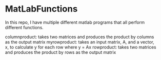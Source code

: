 # MatLabFunctions

In this repo, I have multiple different matlab programs that all perform different functions.

columnproduct: takes two matrices and produces the product by columns as the output matrix
myrowproduct: takes an input matrix, A, and a vector, x, to calculate y for each row where y = Ax
rowproduct: takes two matrices and produces the product by rows as the output matrix
